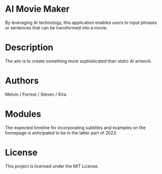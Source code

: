 # AI Movie Maker
By leveraging AI technology, this application enables 
users to input phrases or sentences that can be transformed into a movie.

# Description
The aim is to create something more sophisticated than static AI artwork.

# Authors
Melvin / Forrest / Steven / Kira 

# Modules
The expected timeline for incorporating subtitles and examples on the homepage 
is anticipated to be in the latter part of 2023.

# License
This project is licensed under the MIT License.
